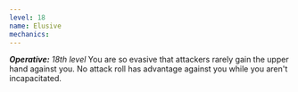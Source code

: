 ```yaml
---
level: 18
name: Elusive
mechanics:
---
```

_**Operative:** 18th level_
You are so evasive that attackers rarely gain the upper hand against you. No attack roll has advantage against you while you aren't incapacitated.